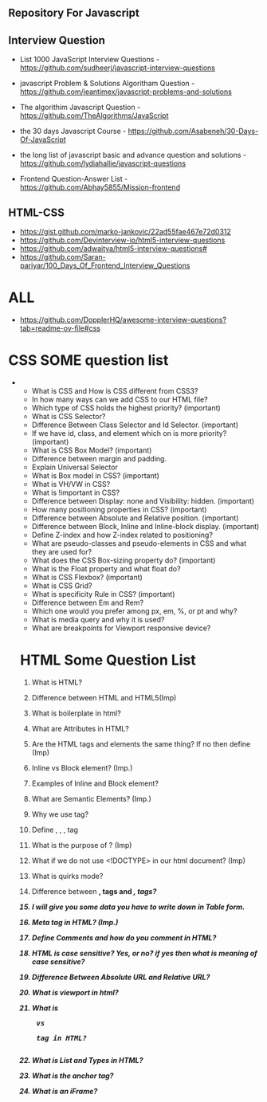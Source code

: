  ## Repository For Javascript

 ## Interview Question

* List  1000 JavaScript Interview Questions - https://github.com/sudheerj/javascript-interview-questions

* javascript Problem & Solutions Algoritham Question - https://github.com/jeantimex/javascript-problems-and-solutions

* The algorithim Javascript Question - https://github.com/TheAlgorithms/JavaScript

* the 30 days Javascript Course - https://github.com/Asabeneh/30-Days-Of-JavaScript

* the long list of javascript basic and advance question and solutions - https://github.com/lydiahallie/javascript-questions

* Frontend Question-Answer List - https://github.com/Abhay5855/Mission-frontend

## HTML-CSS

- https://gist.github.com/marko-jankovic/22ad55fae467e72d0312
- https://github.com/Devinterview-io/html5-interview-questions
- https://github.com/adwaitya/html5-interview-questions#
- https://github.com/Saran-pariyar/100_Days_Of_Frontend_Interview_Questions

# ALL

- https://github.com/DopplerHQ/awesome-interview-questions?tab=readme-ov-file#css

# CSS SOME question list
- 
    - What is CSS and How is CSS different from CSS3?
    - In how many ways can we add CSS to our HTML file?
    - Which type of CSS holds the highest priority? (important)
    - What is CSS Selector?
    - Difference Between Class Selector and Id Selector. (important)
    - If we have id, class, and element which on is more priority? (important)
    - What is CSS Box Model? (important)
    - Difference between margin and padding.
    - Explain Universal Selector
    - What is Box model in CSS? (important)
    - What is VH/VW in CSS?
    - What is !important in CSS?
    - Difference between Display: none and Visibility: hidden. (important)
    - How many positioning properties in CSS? (important)
    - Difference between Absolute and Relative position. (important)
    - Difference between Block, Inline and Inline-block display. (important)
    - Define Z-index and how Z-index related to positioning?
    - What are pseudo-classes and pseudo-elements in CSS and what they are used for?
    - What does the CSS Box-sizing property do? (important)
    - What is the Float property and what float do?
    - What is CSS Flexbox? (important)
    - What is CSS Grid?
    - What is specificity Rule in CSS? (important)
    - Difference between Em and Rem?
    - Which one would you prefer among px, em, %, or pt and why?
    - What is media query and why it is used?
    - What are breakpoints for Viewport responsive device?
 
  # HTML Some Question List
    
    1. What is HTML?
    
    2. Difference between HTML and HTML5(Imp)
    
    3. What is boilerplate in html?
    
    4. What are Attributes in HTML?
    
    5. Are the HTML tags and elements the same thing? If no then define (Imp)
    
    6. Inline vs Block element? (Imp.)
    
    7. Examples of Inline and Block element?
    
    8. What are Semantic Elements? (Imp.)
    
    9. Why we use <label> tag?
    
    10. Define <DOCTYPE html>, <html>, <head>, <body> tag
    
    11. What is the purpose of <!Doctype html>? (Imp)
    
    12. What if we do not use <!DOCTYPE> in our html document? (Imp)
    
    13. What is quirks mode?
    
    14. Difference between <strong>, <b> tags and <em>, <i> tags?
    
    15. I will give you some data you have to write down in Table form.
    
    16. Meta tag in HTML? (Imp.)
    
    17. Define Comments and how do you comment in HTML?
    
    18. HTML is case sensitive? Yes, or no? if yes then what is meaning of case sensitive?
    
    19. Difference Between Absolute URL and Relative URL?
    
    20. What is viewport in html?
    
    21. What is <pre> vs <p> tag in HTML?
    
    22. What is List and Types in HTML?
    
    23. What is the anchor tag?
    
    24. What is an iFrame?


